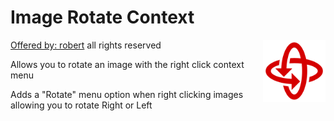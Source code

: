 # Image Rotate Context
<img width="100" height="100" src="https://raw.githubusercontent.com/fast0n/image-rotate-context/main/src/images/128x128.png" align="right" />

[Offered by: robert](https://chrome.google.com/webstore/detail/image-rotate-context/mbfblhpconbgpgmphhlonlcbnmebdeme?hl=en) all rights reserved

Allows you to rotate an image with the right click context menu

Adds a "Rotate" menu option when right clicking images allowing you to rotate Right or Left